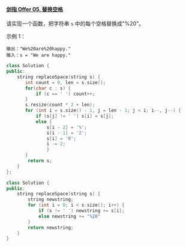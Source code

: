 #### [剑指 Offer 05. 替换空格](https://leetcode-cn.com/problems/ti-huan-kong-ge-lcof/)

请实现一个函数，把字符串 `s` 中的每个空格替换成"%20"。

 

示例 1：

```
输出："We%20are%20happy."
输入：s = "We are happy."
```


```c++
class Solution {
public:
    string replaceSpace(string s) {
       int count = 0, len = s.size();
       for(char c : s) {
           if (c == ' ') count++;
       } 
       s.resize(count * 2 + len); 
       for (int i = s.size() - 1, j = len - 1; j < i; i--, j--) {
           if (s[j] != ' ') s[i] = s[j];
           else {
               s[i - 2] = '%';
               s[i - 1] = '2';
               s[i] = '0';
               i -= 2; 
               }
       }
        return s;
    }
};
```
```c++
class Solution {
public:
    string replaceSpace(string s) {
        string newstring;
        for (int i = 0; i < s.size(); i++) {
            if (s != ' ') newstring += s[i];
            else newstring += "%20"
        }
        return newstring;
    }
}
```

